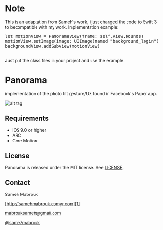 Note
========

This is an adaptation from Sameh's work, i just changed the code to Swift 3 to becompatible with my work.
Implementation example:<br>
<pre>
let motionView = PanoramaView(frame: self.view.bounds)
motionView.setImage(image: UIImage(named:"background_login")!)
backgroundView.addSubview(motionView)
</pre>
<br>
Just put the class files in your project and use the example.
<br>

Panorama
========

implementation of the photo tilt gesture/UX found in Facebook's Paper app.

![alt tag](http://s3.jt.io/tilt.gif)


Requirements
----------
* iOS 9.0 or higher
* ARC
* Core Motion

## License
Panorama is released under the MIT license. See
[LICENSE](https://github.com/iSame7/Panorama/blob/master/LICENSE).

Contact
----------

Sameh Mabrouk
  
[http://samehmabrouk.comyr.com][1]

[mabrouksameh@gmail.com][2]

[@same7mabrouk][3] 

  [1]: http://samehmabrouk.comyr.com
  [2]: mailto:mabrouksameh@gmail.com
  [3]: http://twitter.com/same7mabrouk


